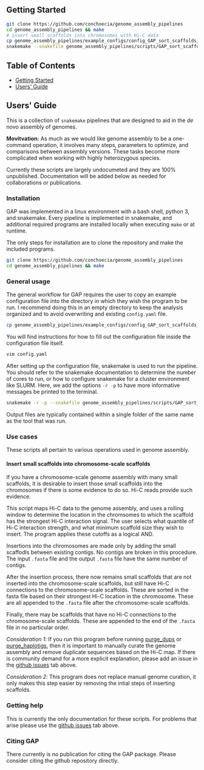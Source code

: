 ## <a name="started"></a>Getting Started

```sh
git clone https://github.com/conchoecia/genome_assembly_pipelines
cd genome_assembly_pipelines && make
# insert small scaffolds into chromosomes with Hi-C data
cp genome_assembly_pipelines/example_configs/config_GAP_sort_scaffolds_by_hic.yaml ./config.yaml
snakemake --snakefile genome_assembly_pipelines/scripts/GAP_sort_scaffolds_by_hic_insert
```


## Table of Contents

- [Getting Started](#started)
- [Users' Guide](#uguide)

## <a name="uguide"></a>Users' Guide

This is a collection of `snakemake` pipelines that are designed to aid
in the _de novo_ assembly of genomes.

**Movitvation:** As much as we would like genome assembly to be a
one-command operation, it involves many steps, parameters to optimize,
and comparisons between assembly versions.  These tasks become more
complicated when working with highly heterozygous species.

Currently these scripts are largely undocumeted and they are 100%
unpublished. Documentation will be added below as needed for
collaborations or publications.

### <a name="install"></a>Installation

GAP was implemented in a linux environment with a bash shell, python
3, and snakemake. Every pipeline is implemented in snakemake, and
additional required programs are installed locally when executing
`make` or at runtime.

The only steps for installation are to clone the repository and make
the included programs.

```sh
git clone https://github.com/conchoecia/genome_assembly_pipelines
cd genome_assembly_pipelines && make
```

### <a name="general"></a>General usage

The general workflow for GAP requires the user to copy an example
configuration file into the directory in which they wish the program
to be run. I recommend doing this in an empty directory to keep the
analysis organized and to avoid overwriting and existing `config.yaml`
file.

```sh
cp genome_assembly_pipelines/example_configs/config_GAP_sort_scaffolds_by_hic.yaml ./config.yaml
```

You will find instructions for how to fill out the configuration
file inside the configuration file itself.

```sh
vim config.yaml
```

After setting up the configuration file, snakemake is used to run the
pipeline. You should refer to the snakemake documentation to determine
the number of cores to run, or how to configure snakemake for a
cluster environment like SLURM. Here, we add the options `-r -p` to
have more informative messages be printed to the terminal.

```sh
snakemake -r -p --snakefile genome_assembly_pipelines/scripts/GAP_sort_scaffolds_by_hic_insert
```

Output files are typically contained within a single folder of the
same name as the tool that was run.

### <a name="cases"></a>Use cases

These scripts all pertain to various operations used in genome
assembly.

#### <a name="insert-scaffolds-hic"></a>Insert small scaffolds into chromosome-scale scaffolds

If you have a chromosome-scale genome assembly with many small
scaffolds, it is desirable to insert those small scaffolds into the
chromosomes if there is some evidence to do so. Hi-C reads provide
such evidence.

This script maps Hi-C data to the genome assembly, and uses a rolling
window to determine the location in the chromsomes to which the
scaffold has the strongest Hi-C interaction signal. The user selects
what quantile of Hi-C interaction strength, and what minimum scaffold
size they wish to insert. The program applies these cutoffs as a logical
AND.

Insertions into the chromosomes are made only by adding the small
scaffodls between existing contigs. No contigs are broken in this
procedure. The input `.fasta` file and the output `.fasta` file have
the same number of contigs.

After the insertion process, there now remains small scaffolds that
are not inserted into the chromosome-scale scaffolds, but still have
Hi-C connections to the chromosome-scale scaffolds. These are sorted
in the fasta file based on their strongest Hi-C location in the
chromosome. These are all appended to the `.fasta` file after the
chromosome-scale scaffolds.

Finally, there may be scaffolds that have no Hi-C connections to the
chromosome-scale scaffolds. These are appended to the end of the
`.fasta` file in no particular order.

*Consideration 1*: If you run this program before running
[purge_dups][purge_dups] or [purge_haplotigs][purge_haplotigs], then
it is important to manually curate the genome assembly and remove
duplicate sequences based on the Hi-C map. If there is community
demand for a more explicit explanation, please add an issue in the
[github issues][issuepage] tab above.

*Consideration 2*: This program does not replace manual genome
curation, it only makes this step easier by removing the intial steps
of inserting scaffolds.

### <a name="help"></a>Getting help

This is currently the only documentation for these scripts. For
problems that arise please use the [github issues][issuepage] tab above.

### <a name="cite"></a>Citing GAP

There currently is no publication for citing the GAP package. Please
consider citing the github repository directly.

[issuepage]: https://github.com/conchoecia/genome_assembly_pipelines/issues
[purge_dups]: https://github.com/dfguan/purge_dups
[purge_haplotigs]: https://bitbucket.org/mroachawri/purge_haplotigs
